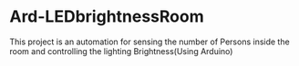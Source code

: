 # Ard-LEDbrightnessRoom
This project is an automation for sensing the number of Persons inside the room and controlling the lighting Brightness(Using Arduino)
